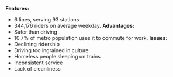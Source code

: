 **Features:**
- 6 lines, serving 93 stations
- 344,176 riders on average weekday.
**Advantages:**
- Safer than driving
- 10.7% of metro population uses it to commute for work.
**Issues:**
- Declining ridership
- Driving too ingrained in culture
- Homeless people sleeping on trains
- Inconsistent service
- Lack of cleanliness